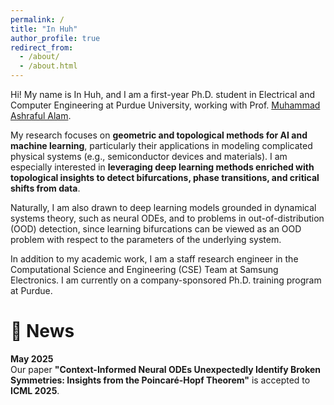 ```yaml
---
permalink: /
title: "In Huh"
author_profile: true
redirect_from: 
  - /about/
  - /about.html
---
```

Hi! My name is In Huh, and I am a first-year Ph.D. student in Electrical and Computer Engineering at Purdue University, working with Prof. [Muhammad Ashraful Alam](https://sites.google.com/view/alam-research-group/home).

My research focuses on **geometric and topological methods for AI and machine learning**, particularly their applications in modeling complicated physical systems (e.g., semiconductor devices and materials). I am especially interested in **leveraging deep learning methods enriched with topological insights to detect bifurcations, phase transitions, and critical shifts from data**. 

Naturally, I am also drawn to deep learning models grounded in dynamical systems theory, such as neural ODEs, and to problems in out-of-distribution (OOD) detection, since learning bifurcations can be viewed as an OOD problem with respect to the parameters of the underlying system.

In addition to my academic work, I am a staff research engineer in the Computational Science and Engineering (CSE) Team at Samsung Electronics. I am currently on a company-sponsored Ph.D. training program at Purdue.

📰 News
======

**May 2025**  
Our paper **"Context-Informed Neural ODEs Unexpectedly Identify Broken Symmetries: Insights from the Poincaré-Hopf Theorem"** is accepted to **ICML 2025**.
